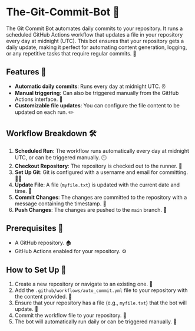 # The-Git-Commit-Bot 🤖

The Git Commit Bot automates daily commits to your repository. It runs a scheduled GitHub Actions workflow that updates a file in your repository every day at midnight (UTC). This bot ensures that your repository gets a daily update, making it perfect for automating content generation, logging, or any repetitive tasks that require regular commits. 📅

## Features 🚀

- **Automatic daily commits**: Runs every day at midnight UTC. ⏰
- **Manual triggering**: Can also be triggered manually from the GitHub Actions interface. 🔘
- **Customizable file updates**: You can configure the file content to be updated on each run. ✏️

## Workflow Breakdown 🛠️

1. **Scheduled Run**: The workflow runs automatically every day at midnight UTC, or can be triggered manually. 🕛
2. **Checkout Repository**: The repository is checked out to the runner. 📂
3. **Set Up Git**: Git is configured with a username and email for committing. 🧑‍💻
4. **Update File**: A file (`myfile.txt`) is updated with the current date and time. 📄
5. **Commit Changes**: The changes are committed to the repository with a message containing the timestamp. 📝
6. **Push Changes**: The changes are pushed to the `main` branch. 🚀

## Prerequisites 🔑

- A GitHub repository. 🏠
- GitHub Actions enabled for your repository. ⚙️

## How to Set Up 🔧

1. Create a new repository or navigate to an existing one. 🔄
2. Add the `.github/workflows/auto_commit.yml` file to your repository with the content provided. 📂
3. Ensure that your repository has a file (e.g., `myfile.txt`) that the bot will update. 📝
4. Commit the workflow file to your repository. 💾
5. The bot will automatically run daily or can be triggered manually. 🔁